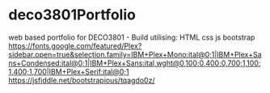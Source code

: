 # deco3801Portfolio
web based portfolio for DECO3801 - Build 
utilising: 
HTML
css
js
bootstrap 
https://fonts.google.com/featured/Plex?sidebar.open=true&selection.family=IBM+Plex+Mono:ital@0;1|IBM+Plex+Sans+Condensed:ital@0;1|IBM+Plex+Sans:ital,wght@0,100;0,400;0,700;1,100;1,400;1,700|IBM+Plex+Serif:ital@0;1
https://jsfiddle.net/bootstrapious/tqagdo0z/